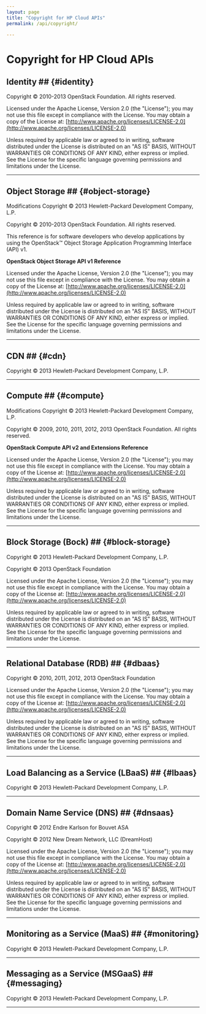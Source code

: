```yaml
---
layout: page
title: "Copyright for HP Cloud APIs"
permalink: /api/copyright/

---
```


# Copyright for HP Cloud APIs

## Identity  ## {#identity}

Copyright &copy; 2010-2013 OpenStack Foundation.   All rights reserved.

Licensed under the Apache License, Version 2.0 (the "License"); you may not use this file except in compliance with the License. You may obtain a copy of the License at:
[http://www.apache.org/licenses/LICENSE-2.0](http://www.apache.org/licenses/LICENSE-2.0)

Unless required by applicable law or agreed to in writing, software distributed under the License is distributed on an "AS IS" BASIS, WITHOUT WARRANTIES OR CONDITIONS OF ANY KIND, either express or implied. See the License for the specific language governing permissions and limitations under the License.

----

## Object Storage ## {#object-storage}

Modifications Copyright &copy; 2013 Hewlett-Packard Development Company, L.P.

Copyright &copy; 2010-2013 OpenStack Foundation.   All rights reserved.

This reference is for software developers who develop applications by using the OpenStack&trade; Object Storage Application Programming Interface (API) v1.

**OpenStack Object Storage API v1 Reference**

Licensed under the Apache License, Version 2.0 (the "License"); you may not use this file except in compliance with the License. You may obtain a copy of the License at:
[http://www.apache.org/licenses/LICENSE-2.0](http://www.apache.org/licenses/LICENSE-2.0)

Unless required by applicable law or agreed to in writing, software distributed under the License is distributed on an "AS IS" BASIS, WITHOUT WARRANTIES OR CONDITIONS OF ANY KIND, either express or implied. See the License for the specific language governing permissions and limitations under the License.

----

## CDN ## {#cdn}

Copyright &copy; 2013 Hewlett-Packard Development Company, L.P.

----

## Compute ## {#compute}

Modifications Copyright &copy; 2013 Hewlett-Packard Development Company, L.P.

Copyright &copy; 2009, 2010, 2011, 2012, 2013 OpenStack Foundation.  All rights reserved.

**OpenStack Compute API v2 and Extensions Reference**

Licensed under the Apache License, Version 2.0 (the "License"); you may not use this file except in compliance with the License. You may obtain a copy of the License at:
[http://www.apache.org/licenses/LICENSE-2.0](http://www.apache.org/licenses/LICENSE-2.0)

Unless required by applicable law or agreed to in writing, software distributed under the License is distributed on an "AS IS" BASIS, WITHOUT WARRANTIES OR CONDITIONS OF ANY KIND, either express or implied. See the License for the specific language governing permissions and limitations under the License.

----

## Block Storage (Bock) ## {#block-storage}

Copyright &copy; 2013 Hewlett-Packard Development Company, L.P.

Copyright &copy; 2013 OpenStack Foundation

Licensed under the Apache License, Version 2.0 (the "License"); you may not use this file except in compliance with the License. You may obtain a copy of the License at:
[http://www.apache.org/licenses/LICENSE-2.0](http://www.apache.org/licenses/LICENSE-2.0)

Unless required by applicable law or agreed to in writing, software distributed under the License is distributed on an "AS IS" BASIS, WITHOUT WARRANTIES OR CONDITIONS OF ANY KIND, either express or implied. See the License for the specific language governing permissions and limitations under the License.

----

## Relational Database (RDB) ## {#dbaas}

Copyright &copy; 2010, 2011, 2012, 2013 OpenStack Foundation

Licensed under the Apache License, Version 2.0 (the "License"); you may not use this file except in compliance with the License. You may obtain a copy of the License at:
[http://www.apache.org/licenses/LICENSE-2.0](http://www.apache.org/licenses/LICENSE-2.0)

Unless required by applicable law or agreed to in writing, software distributed under the License is distributed on an "AS IS" BASIS, WITHOUT WARRANTIES OR CONDITIONS OF ANY KIND, either express or implied. See the License for the specific language governing permissions and limitations under the License.

----

## Load Balancing as a Service (LBaaS) ## {#lbaas}

Copyright &copy; 2013 Hewlett-Packard Development Company, L.P.

----

## Domain Name Service (DNS) ## {#dnsaas}

Copyright &copy; 2012 Endre Karlson for Bouvet ASA

Copyright &copy; 2012 New Dream Network, LLC (DreamHost)

Licensed under the Apache License, Version 2.0 (the "License"); you may not use this file except in compliance with the License. You may obtain a copy of the License at:
[http://www.apache.org/licenses/LICENSE-2.0](http://www.apache.org/licenses/LICENSE-2.0)

Unless required by applicable law or agreed to in writing, software distributed under the License is distributed on an "AS IS" BASIS, WITHOUT WARRANTIES OR CONDITIONS OF ANY KIND, either express or implied. See the License for the specific language governing permissions and limitations under the License.

----

## Monitoring as a Service (MaaS) ## {#monitoring}

Copyright &copy; 2013 Hewlett-Packard Development Company, L.P.

----

## Messaging as a Service (MSGaaS) ## {#messaging}

Copyright &copy; 2013 Hewlett-Packard Development Company, L.P.

----
